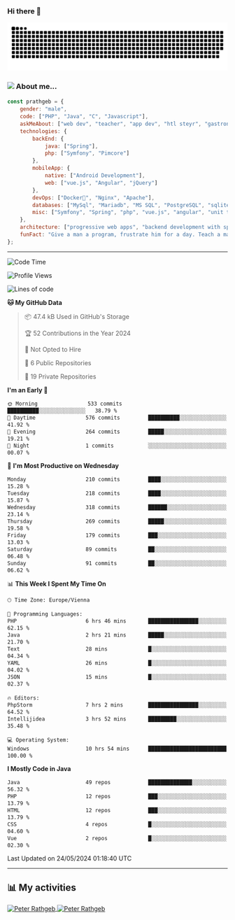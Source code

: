 ### Hi there 👋

<div align="center">
  <img  src="https://github.com/1999AZZAR/1999AZZAR/blob/main/resources/img/grid-snake.svg"
       alt="snake" />
</div>

### <img src="https://media.giphy.com/media/VgCDAzcKvsR6OM0uWg/giphy.gif" width="50"> About me...  

```javascript
const prathgeb = {
    gender: "male",
    code: ["PHP", "Java", "C", "Javascript"],
    askMeAbout: ["web dev", "teacher", "app dev", "htl steyr", "gastronaut"],
    technologies: {
        backEnd: {
            java: ["Spring"],
            php: ["Symfony", "Pimcore"]
        },
        mobileApp: {
            native: ["Android Development"],
            web: ["vue.js", "Angular", "jQuery"]
        },
        devOps: ["Docker🐳", "Nginx", "Apache"],
        databases: ["MySql", "Mariadb", "MS SQL", "PostgreSQL", "sqlite"],
        misc: ["Symfony", "Spring", "php", "vue.js", "angular", "unit testing", "ci/cd using github actions"]
    },
    architecture: ["progressive web apps", "backend development with spring", "backend development with symfony"],
    funFact: "Give a man a program, frustrate him for a day. Teach a man to program, frustrate him for a lifetime."
};
```

---
<!--START_SECTION:waka-->
![Code Time](http://img.shields.io/badge/Code%20Time-614%20hrs%2058%20mins-blue)

![Profile Views](http://img.shields.io/badge/Profile%20Views-1-blue)

![Lines of code](https://img.shields.io/badge/From%20Hello%20World%20I%27ve%20Written-3.0%20million%20lines%20of%20code-blue)

**🐱 My GitHub Data** 

> 📦 47.4 kB Used in GitHub's Storage 
 > 
> 🏆 52 Contributions in the Year 2024
 > 
> 🚫 Not Opted to Hire
 > 
> 📜 6 Public Repositories 
 > 
> 🔑 19 Private Repositories 
 > 
**I'm an Early 🐤** 

```text
🌞 Morning                533 commits         ██████████░░░░░░░░░░░░░░░   38.79 % 
🌆 Daytime                576 commits         ██████████░░░░░░░░░░░░░░░   41.92 % 
🌃 Evening                264 commits         █████░░░░░░░░░░░░░░░░░░░░   19.21 % 
🌙 Night                  1 commits           ░░░░░░░░░░░░░░░░░░░░░░░░░   00.07 % 
```
📅 **I'm Most Productive on Wednesday** 

```text
Monday                   210 commits         ████░░░░░░░░░░░░░░░░░░░░░   15.28 % 
Tuesday                  218 commits         ████░░░░░░░░░░░░░░░░░░░░░   15.87 % 
Wednesday                318 commits         ██████░░░░░░░░░░░░░░░░░░░   23.14 % 
Thursday                 269 commits         █████░░░░░░░░░░░░░░░░░░░░   19.58 % 
Friday                   179 commits         ███░░░░░░░░░░░░░░░░░░░░░░   13.03 % 
Saturday                 89 commits          ██░░░░░░░░░░░░░░░░░░░░░░░   06.48 % 
Sunday                   91 commits          ██░░░░░░░░░░░░░░░░░░░░░░░   06.62 % 
```


📊 **This Week I Spent My Time On** 

```text
🕑︎ Time Zone: Europe/Vienna

💬 Programming Languages: 
PHP                      6 hrs 46 mins       ████████████████░░░░░░░░░   62.15 % 
Java                     2 hrs 21 mins       █████░░░░░░░░░░░░░░░░░░░░   21.70 % 
Text                     28 mins             █░░░░░░░░░░░░░░░░░░░░░░░░   04.34 % 
YAML                     26 mins             █░░░░░░░░░░░░░░░░░░░░░░░░   04.02 % 
JSON                     15 mins             █░░░░░░░░░░░░░░░░░░░░░░░░   02.37 % 

🔥 Editors: 
PhpStorm                 7 hrs 2 mins        ████████████████░░░░░░░░░   64.52 % 
Intellijidea             3 hrs 52 mins       █████████░░░░░░░░░░░░░░░░   35.48 % 

💻 Operating System: 
Windows                  10 hrs 54 mins      █████████████████████████   100.00 % 
```

**I Mostly Code in Java** 

```text
Java                     49 repos            ██████████████░░░░░░░░░░░   56.32 % 
PHP                      12 repos            ███░░░░░░░░░░░░░░░░░░░░░░   13.79 % 
HTML                     12 repos            ███░░░░░░░░░░░░░░░░░░░░░░   13.79 % 
CSS                      4 repos             █░░░░░░░░░░░░░░░░░░░░░░░░   04.60 % 
Vue                      2 repos             █░░░░░░░░░░░░░░░░░░░░░░░░   02.30 % 
```




 Last Updated on 24/05/2024 01:18:40 UTC
<!--END_SECTION:waka-->

---
  ## 📊 My activities
  <a href="https://github.com/prathgeb">
    <img width=450 height=170 align="center" alt="Peter Rathgeb" src="https://github-readme-stats.vercel.app/api?username=prathgeb&include_all_commits=true&count_private=true&theme=midnight-purple&show_icons=true&bg_color=0D1117&hide_border=true" />
  </a>
  <a href="https://github.com/prathgeb">
    <img align="center" alt="Peter Rathgeb" src="https://github-readme-stats.vercel.app/api/top-langs/?username=prathgeb&include_all_commits=true&count_private=true&theme=midnight-purple&show_icons=true&layout=compact&bg_color=0D1117&hide_border=true" />
  </a>
